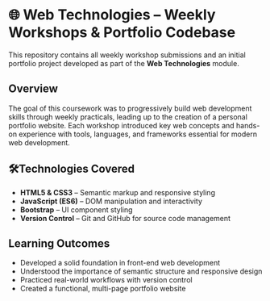 # 🌐 Web Technologies – Weekly Workshops & Portfolio Codebase

This repository contains all weekly workshop submissions and an initial portfolio project developed as part of the **Web Technologies** module.

## Overview

The goal of this coursework was to progressively build web development skills through weekly practicals, leading up to the creation of a personal portfolio website. Each workshop introduced key web concepts and hands-on experience with tools, languages, and frameworks essential for modern web development.
  
## 🛠Technologies Covered

- **HTML5 & CSS3** – Semantic markup and responsive styling
- **JavaScript (ES6)** – DOM manipulation and interactivity
- **Bootstrap** – UI component styling
- **Version Control** – Git and GitHub for source code management

## Learning Outcomes

- Developed a solid foundation in front-end web development
- Understood the importance of semantic structure and responsive design
- Practiced real-world workflows with version control
- Created a functional, multi-page portfolio website
